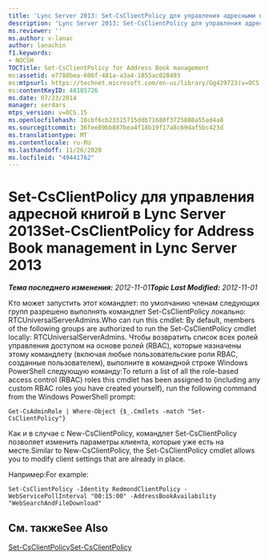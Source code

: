 ```yaml
---
title: 'Lync Server 2013: Set-CsClientPolicy для управления адресными книгами'
description: 'Lync Server 2013: Set-CsClientPolicy для управления адресными книгами.'
ms.reviewer: ''
ms.author: v-lanac
author: lanachin
f1.keywords:
- NOCSH
TOCTitle: Set-CsClientPolicy for Address Book management
ms:assetid: e7788bea-606f-481a-a3a4-1855ac028493
ms:mtpsurl: https://technet.microsoft.com/en-us/library/Gg429723(v=OCS.15)
ms:contentKeyID: 48185726
ms.date: 07/23/2014
manager: serdars
mtps_version: v=OCS.15
ms.openlocfilehash: 10cbf6cb23315715ddb71680f3725808a55ad4a8
ms.sourcegitcommit: 36fee89bb887bea4f18b19f17a8c69daf5bc423d
ms.translationtype: MT
ms.contentlocale: ru-RU
ms.lasthandoff: 11/26/2020
ms.locfileid: "49441762"
---
```

# <a name="set-csclientpolicy-for-address-book-management-in-lync-server-2013"></a><span data-ttu-id="cb170-103">Set-CsClientPolicy для управления адресной книгой в Lync Server 2013</span><span class="sxs-lookup"><span data-stu-id="cb170-103">Set-CsClientPolicy for Address Book management in Lync Server 2013</span></span>

<div data-xmlns="http://www.w3.org/1999/xhtml">

<div class="topic" data-xmlns="http://www.w3.org/1999/xhtml" data-msxsl="urn:schemas-microsoft-com:xslt" data-cs="https://msdn.microsoft.com/">

<div data-asp="https://msdn2.microsoft.com/asp">



</div>

<div id="mainSection">

<div id="mainBody"><span data-ttu-id="cb170-104">

<span> </span></span><span class="sxs-lookup"><span data-stu-id="cb170-104">

<span> </span></span></span>

<span data-ttu-id="cb170-105">_**Тема последнего изменения:** 2012-11-01_</span><span class="sxs-lookup"><span data-stu-id="cb170-105">_**Topic Last Modified:** 2012-11-01_</span></span>

<span data-ttu-id="cb170-106">Кто может запустить этот командлет: по умолчанию членам следующих групп разрешено выполнять командлет Set-CsClientPolicy локально: RTCUniversalServerAdmins.</span><span class="sxs-lookup"><span data-stu-id="cb170-106">Who can run this cmdlet: By default, members of the following groups are authorized to run the Set-CsClientPolicy cmdlet locally: RTCUniversalServerAdmins.</span></span> <span data-ttu-id="cb170-107">Чтобы возвратить список всех ролей управления доступом на основе ролей (RBAC), которые назначены этому командлету (включая любые пользовательские роли RBAC, созданные пользователем), выполните в командной строке Windows PowerShell следующую команду:</span><span class="sxs-lookup"><span data-stu-id="cb170-107">To return a list of all the role-based access control (RBAC) roles this cmdlet has been assigned to (including any custom RBAC roles you have created yourself), run the following command from the Windows PowerShell prompt:</span></span>

    Get-CsAdminRole | Where-Object {$_.Cmdlets -match "Set-CsClientPolicy"}

<span data-ttu-id="cb170-108">Как и в случае с New-CsClientPolicy, командлет Set-CsClientPolicy позволяет изменить параметры клиента, которые уже есть на месте.</span><span class="sxs-lookup"><span data-stu-id="cb170-108">Similar to New-CsClientPolicy, the Set-CsClientPolicy cmdlet allows you to modify client settings that are already in place.</span></span>

<span data-ttu-id="cb170-109">Например:</span><span class="sxs-lookup"><span data-stu-id="cb170-109">For example:</span></span>

    Set-CsClientPolicy -Identity RedmondClientPolicy -WebServicePollInterval "00:15:00" -AddressBookAvailability "WebSearchAndFileDownload"

<div>

## <a name="see-also"></a><span data-ttu-id="cb170-110">См. также</span><span class="sxs-lookup"><span data-stu-id="cb170-110">See Also</span></span>


[<span data-ttu-id="cb170-111">Set-CsClientPolicy</span><span class="sxs-lookup"><span data-stu-id="cb170-111">Set-CsClientPolicy</span></span>](https://docs.microsoft.com/powershell/module/skype/Set-CsClientPolicy)  
  

<span data-ttu-id="cb170-112"></div>

</div>

<span> </span>

</div>

</div>

</span><span class="sxs-lookup"><span data-stu-id="cb170-112"></div>

</div>

<span> </span>

</div>

</div>

</span></span></div>

